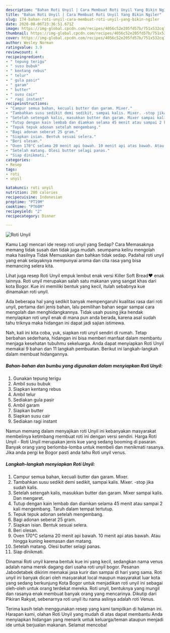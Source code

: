 ```yaml
---
description: "Bahan Roti Unyil | Cara Membuat Roti Unyil Yang Bikin Ngiler"
title: "Bahan Roti Unyil | Cara Membuat Roti Unyil Yang Bikin Ngiler"
slug: 174-bahan-roti-unyil-cara-membuat-roti-unyil-yang-bikin-ngiler
date: 2020-08-06T23:36:51.671Z
image: https://img-global.cpcdn.com/recipes/4056c52e205fd57b/751x532cq70/roti-unyil-foto-resep-utama.jpg
thumbnail: https://img-global.cpcdn.com/recipes/4056c52e205fd57b/751x532cq70/roti-unyil-foto-resep-utama.jpg
cover: https://img-global.cpcdn.com/recipes/4056c52e205fd57b/751x532cq70/roti-unyil-foto-resep-utama.jpg
author: Wesley Norman
ratingvalue: 3.9
reviewcount: 4
recipeingredient:
- " tepung terigu"
- " susu bubuk"
- " kentang rebus"
- " telur"
- " gula pasir"
- " garam"
- " butter"
- " susu cair"
- " ragi instant"
recipeinstructions:
- "Campur semua bahan, kecuali butter dan garam. Mixer."
- "Tambahkan susu sedikit demi sedikit, sampai kalis. Mixer. -stop jika sudah kalis."
- "Setelah setengah kalis, masukkan butter dan garam. Mixer sampai kalis. Dan mengaret."
- "Tutup dengan kain lembab dan diamkan selama 45 menit atau sampai 2 kali mengembang. Taruh dalam tempat tertutup."
- "Tepuk tepuk adonan setelah mengembang."
- "Bagi adonan seberat 25 gram."
- "Siapkan isian. Bentuk sesuai selera."
- "Beri olesan."
- "Oven 170°C selama 20 menit api bawah. 10 menit api atas bawah. Atau hingga kuning keemasan dan matang."
- "Setelah matang. Olesi butter selagi panas."
- "Siap dinikmati."
categories:
- Resep
tags:
- roti
- unyil

katakunci: roti unyil 
nutrition: 280 calories
recipecuisine: Indonesian
preptime: "PT19M"
cooktime: "PT60M"
recipeyield: "2"
recipecategory: Dinner

---
```



![Roti Unyil](https://img-global.cpcdn.com/recipes/4056c52e205fd57b/751x532cq70/roti-unyil-foto-resep-utama.jpg)

Kamu Lagi mencari ide resep roti unyil yang Sedap? Cara Memasaknya memang tidak susah dan tidak juga mudah. seumpama keliru mengolah maka hasilnya Tidak Memuaskan dan bahkan tidak sedap. Padahal roti unyil yang enak selayaknya mempunyai aroma dan cita rasa yang bisa memancing selera kita.

Lihat juga resep Roti Unyil empuk lembut enak versi Killer Soft Bread❤️ enak lainnya. Roti unyil merupakan salah satu makanan yang sangat khas dari kota Bogor. Kue ini memiliki bentuk yang kecil, itulah sebabnya kue dinamakan roti unyil.

Ada beberapa hal yang sedikit banyak mempengaruhi kualitas rasa dari roti unyil, pertama dari jenis bahan, lalu pemilihan bahan segar sampai cara mengolah dan menghidangkannya. Tidak usah pusing jika hendak menyiapkan roti unyil enak di mana pun anda berada, karena asal sudah tahu triknya maka hidangan ini dapat jadi sajian istimewa.


Nah, kali ini kita coba, yuk, siapkan roti unyil sendiri di rumah. Tetap berbahan sederhana, hidangan ini bisa memberi manfaat dalam membantu menjaga kesehatan tubuhmu sekeluarga. Anda dapat menyiapkan Roti Unyil memakai 9 bahan dan 11 langkah pembuatan. Berikut ini langkah-langkah dalam membuat hidangannya.

<!--inarticleads1-->

##### Bahan-bahan dan bumbu yang digunakan dalam menyiapkan Roti Unyil:

1. Gunakan  tepung terigu
1. Ambil  susu bubuk
1. Siapkan  kentang rebus
1. Ambil  telur
1. Sediakan  gula pasir
1. Ambil  garam
1. Siapkan  butter
1. Siapkan  susu cair
1. Sediakan  ragi instant


Namun memang dalam menyajikan roti Unyil ini kebanyakan masyarakat membelinya ketimbang membuat roti ini dengan versi sendiri. Harga Roti Unyil - Roti Unyil merupakan jenis kue yang sedang booming di pasaran. Banyak orang yang berlomba-lomba untuk membeli dan menikmati rasanya. Jika anda pergi ke Bogor pasti anda tahu Roti unyil venus. 

<!--inarticleads2-->

##### Langkah-langkah menyiapkan Roti Unyil:

1. Campur semua bahan, kecuali butter dan garam. Mixer.
1. Tambahkan susu sedikit demi sedikit, sampai kalis. Mixer. -stop jika sudah kalis.
1. Setelah setengah kalis, masukkan butter dan garam. Mixer sampai kalis. Dan mengaret.
1. Tutup dengan kain lembab dan diamkan selama 45 menit atau sampai 2 kali mengembang. Taruh dalam tempat tertutup.
1. Tepuk tepuk adonan setelah mengembang.
1. Bagi adonan seberat 25 gram.
1. Siapkan isian. Bentuk sesuai selera.
1. Beri olesan.
1. Oven 170°C selama 20 menit api bawah. 10 menit api atas bawah. Atau hingga kuning keemasan dan matang.
1. Setelah matang. Olesi butter selagi panas.
1. Siap dinikmati.


Dinamai Roti unyil karena bentuk kue ini yang kecil, sedangkan nama venus adalah nama merek dagang dari usaha roti unyil bogor. Pesanan Jabodetabek dikirim memakai jasa kurir dan sampai di hari yang sama. Roti unyil ini banyak dicari oleh masyarakat local maupun masyarakat luar kota yang sedang berkunjung Kota Bogor untuk menjadikan roti unyil ini sebagai oleh-oleh untuk orang terdekat mereka. Roti unyil, bentuknya yang mungil dan rasanya enak membuat banyak orang yang mencarinya. Dikutip dari Pikiran Rakyat, sebenarnya roti unyil itu nama aslinya adalah roti Venus. 

Terima kasih telah menggunakan resep yang kami tampilkan di halaman ini. Harapan kami, olahan Roti Unyil yang mudah di atas dapat membantu Anda menyiapkan hidangan yang menarik untuk keluarga/teman ataupun menjadi ide untuk berjualan makanan. Selamat mencoba!
